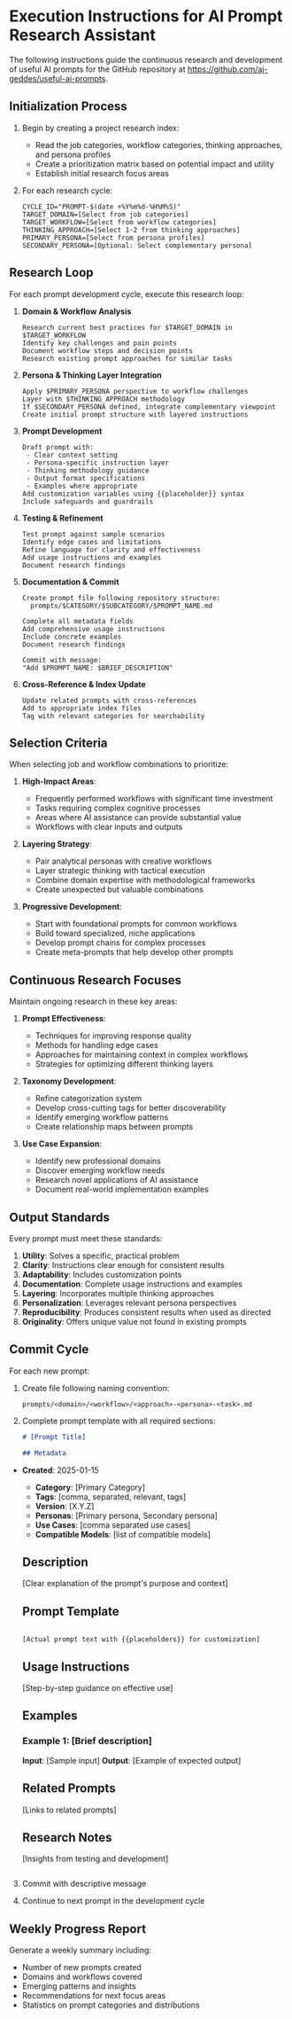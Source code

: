 # Execution Instructions for AI Prompt Research Assistant

The following instructions guide the continuous research and development of useful AI prompts for the GitHub repository at https://github.com/aj-geddes/useful-ai-prompts.

## Initialization Process

1. Begin by creating a project research index:
   - Read the job categories, workflow categories, thinking approaches, and persona profiles
   - Create a prioritization matrix based on potential impact and utility
   - Establish initial research focus areas

2. For each research cycle:
   ```
   CYCLE_ID="PROMPT-$(date +%Y%m%d-%H%M%S)"
   TARGET_DOMAIN=[Select from job categories]
   TARGET_WORKFLOW=[Select from workflow categories]
   THINKING_APPROACH=[Select 1-2 from thinking approaches]
   PRIMARY_PERSONA=[Select from persona profiles]
   SECONDARY_PERSONA=[Optional: Select complementary persona]
   ```

## Research Loop

For each prompt development cycle, execute this research loop:

1. **Domain & Workflow Analysis**

   ```
   Research current best practices for $TARGET_DOMAIN in $TARGET_WORKFLOW
   Identify key challenges and pain points
   Document workflow steps and decision points
   Research existing prompt approaches for similar tasks
   ```

2. **Persona & Thinking Layer Integration**

   ```
   Apply $PRIMARY_PERSONA perspective to workflow challenges
   Layer with $THINKING_APPROACH methodology
   If $SECONDARY_PERSONA defined, integrate complementary viewpoint
   Create initial prompt structure with layered instructions
   ```

3. **Prompt Development**

   ```
   Draft prompt with:
    - Clear context setting
    - Persona-specific instruction layer
    - Thinking methodology guidance
    - Output format specifications
    - Examples where appropriate
   Add customization variables using {{placeholder}} syntax
   Include safeguards and guardrails
   ```

4. **Testing & Refinement**

   ```
   Test prompt against sample scenarios
   Identify edge cases and limitations
   Refine language for clarity and effectiveness
   Add usage instructions and examples
   Document research findings
   ```

5. **Documentation & Commit**

   ```
   Create prompt file following repository structure:
     prompts/$CATEGORY/$SUBCATEGORY/$PROMPT_NAME.md

   Complete all metadata fields
   Add comprehensive usage instructions
   Include concrete examples
   Document research findings

   Commit with message:
   "Add $PROMPT_NAME: $BRIEF_DESCRIPTION"
   ```

6. **Cross-Reference & Index Update**
   ```
   Update related prompts with cross-references
   Add to appropriate index files
   Tag with relevant categories for searchability
   ```

## Selection Criteria

When selecting job and workflow combinations to prioritize:

1. **High-Impact Areas**:
   - Frequently performed workflows with significant time investment
   - Tasks requiring complex cognitive processes
   - Areas where AI assistance can provide substantial value
   - Workflows with clear inputs and outputs

2. **Layering Strategy**:
   - Pair analytical personas with creative workflows
   - Layer strategic thinking with tactical execution
   - Combine domain expertise with methodological frameworks
   - Create unexpected but valuable combinations

3. **Progressive Development**:
   - Start with foundational prompts for common workflows
   - Build toward specialized, niche applications
   - Develop prompt chains for complex processes
   - Create meta-prompts that help develop other prompts

## Continuous Research Focuses

Maintain ongoing research in these key areas:

1. **Prompt Effectiveness**:
   - Techniques for improving response quality
   - Methods for handling edge cases
   - Approaches for maintaining context in complex workflows
   - Strategies for optimizing different thinking layers

2. **Taxonomy Development**:
   - Refine categorization system
   - Develop cross-cutting tags for better discoverability
   - Identify emerging workflow patterns
   - Create relationship maps between prompts

3. **Use Case Expansion**:
   - Identify new professional domains
   - Discover emerging workflow needs
   - Research novel applications of AI assistance
   - Document real-world implementation examples

## Output Standards

Every prompt must meet these standards:

1. **Utility**: Solves a specific, practical problem
2. **Clarity**: Instructions clear enough for consistent results
3. **Adaptability**: Includes customization points
4. **Documentation**: Complete usage instructions and examples
5. **Layering**: Incorporates multiple thinking approaches
6. **Personalization**: Leverages relevant persona perspectives
7. **Reproducibility**: Produces consistent results when used as directed
8. **Originality**: Offers unique value not found in existing prompts

## Commit Cycle

For each new prompt:

1. Create file following naming convention:

   ```
   prompts/<domain>/<workflow>/<approach>-<persona>-<task>.md
   ```

2. Complete prompt template with all required sections:

   ```markdown
   # [Prompt Title]

   ## Metadata
- **Created**: 2025-01-15

   - **Category**: [Primary Category]
   - **Tags**: [comma, separated, relevant, tags]
   - **Version**: [X.Y.Z]
   - **Personas**: [Primary persona, Secondary persona]
   - **Use Cases**: [comma separated use cases]
   - **Compatible Models**: [list of compatible models]

   ## Description

   [Clear explanation of the prompt's purpose and context]

   ## Prompt Template
   ```

   [Actual prompt text with {{placeholders}} for customization]

   ```

   ## Usage Instructions
   [Step-by-step guidance on effective use]

   ## Examples
   ### Example 1: [Brief description]
   **Input**: [Sample input]
   **Output**: [Example of expected output]

   ## Related Prompts
   [Links to related prompts]

   ## Research Notes
   [Insights from testing and development]
   ```

3. Commit with descriptive message

4. Continue to next prompt in the development cycle

## Weekly Progress Report

Generate a weekly summary including:

- Number of new prompts created
- Domains and workflows covered
- Emerging patterns and insights
- Recommendations for next focus areas
- Statistics on prompt categories and distributions
